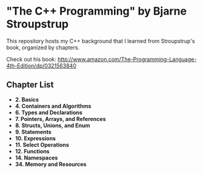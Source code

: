 <h1>"The C++ Programming" by Bjarne Stroupstrup</h1>

This repository hosts my C++ background that I learned
from Stroupstrup's book, organized by chapters.

Check out his book: http://www.amazon.com/The-Programming-Language-4th-Edition/dp/0321563840

<h2>Chapter List</h2>
<ul>
  <li><b>2.</h2> Basics</i>
  <li><b>4.</h2> Containers and Algorithms </li>
  <li><b>6.</h2> Types and Declarations </li>
  <li><b>7.</h2> Pointers, Arrays, and References </li>
  <li><b>8.</h2> Structs, Unions, and Enum </li>
  <li><b>9.</h2> Statements </li>
  <li><b>10.</h2> Expressions </li>
  <li><b>11.</h2> Select Operations </li>
  <li><b>12.</h2> Functions </li>
  <li><b>14.</h2> Namespaces </li>
  <li><b>34.</h2> Memory and Resources </li>
</ul>

